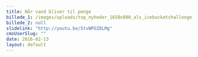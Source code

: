 ```yaml
---
title: Når vand bliver til penge
billede_1: /images/uploads/top_nyheder_1650x800_als_icebucketchallenge.jpg
billede_2: null
slidelink: "http://youtu.be/StvWPGZ8LMg"
cmsUserSlug: ""
date: 2016-02-13 
layout: default
---
```


